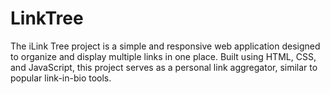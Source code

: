 # LinkTree
The iLink Tree project is a simple and responsive web application designed to organize and display multiple links in one place. Built using HTML, CSS, and JavaScript, this project serves as a personal link aggregator, similar to popular link-in-bio tools.
